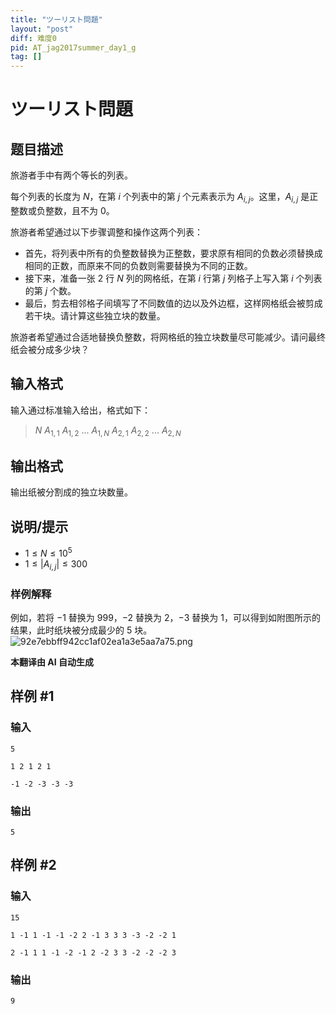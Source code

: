 ```yaml
---
title: "ツーリスト問題"
layout: "post"
diff: 难度0
pid: AT_jag2017summer_day1_g
tag: []
---
```


# ツーリスト問題

## 题目描述

旅游者手中有两个等长的列表。

每个列表的长度为 $N$，在第 $i$ 个列表中的第 $j$ 个元素表示为 $A_{i,j}$。这里，$A_{i,j}$ 是正整数或负整数，且不为 $0$。

旅游者希望通过以下步骤调整和操作这两个列表：

- 首先，将列表中所有的负整数替换为正整数，要求原有相同的负数必须替换成相同的正数，而原来不同的负数则需要替换为不同的正数。
- 接下来，准备一张 2 行 $N$ 列的网格纸，在第 $i$ 行第 $j$ 列格子上写入第 $i$ 个列表的第 $j$ 个数。
- 最后，剪去相邻格子间填写了不同数值的边以及外边框，这样网格纸会被剪成若干块。请计算这些独立块的数量。

旅游者希望通过合适地替换负整数，将网格纸的独立块数量尽可能减少。请问最终纸会被分成多少块？

## 输入格式

输入通过标准输入给出，格式如下：

> $N$ $A_{1,1}$ $A_{1,2}$ $...$ $A_{1,N}$ $A_{2,1}$ $A_{2,2}$ $...$ $A_{2,N}$

## 输出格式

输出纸被分割成的独立块数量。

## 说明/提示

- $1 \le N \le 10^5$
- $1 \le |A_{i,j}| \le 300$

### 样例解释

例如，若将 $-1$ 替换为 $999$，$-2$ 替换为 $2$，$-3$ 替换为 $1$，可以得到如附图所示的结果，此时纸块被分成最少的 $5$ 块。  
![92e7ebbff942cc1af02ea1a3e5aa7a75.png](https://img.atcoder.jp/jag2017summer-day1/92e7ebbff942cc1af02ea1a3e5aa7a75.png)

 **本翻译由 AI 自动生成**

## 样例 #1

### 输入

```
5
1 2 1 2 1
-1 -2 -3 -3 -3
```

### 输出

```
5
```

## 样例 #2

### 输入

```
15
1 -1 1 -1 -1 -2 2 -1 3 3 3 -3 -2 -2 1
2 -1 1 1 -1 -2 -1 2 -2 3 3 -2 -2 -2 3
```

### 输出

```
9
```

